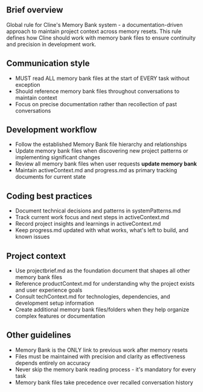 ## Brief overview

Global rule for Cline's Memory Bank system - a documentation-driven approach to maintain project context across memory resets. This rule defines how Cline should work with memory bank files to ensure continuity and precision in development work.

## Communication style

- MUST read ALL memory bank files at the start of EVERY task without exception
- Should reference memory bank files throughout conversations to maintain context
- Focus on precise documentation rather than recollection of past conversations

## Development workflow

- Follow the established Memory Bank file hierarchy and relationships
- Update memory bank files when discovering new project patterns or implementing significant changes
- Review all memory bank files when user requests **update memory bank**
- Maintain activeContext.md and progress.md as primary tracking documents for current state

## Coding best practices

- Document technical decisions and patterns in systemPatterns.md
- Track current work focus and next steps in activeContext.md
- Record project insights and learnings in activeContext.md
- Keep progress.md updated with what works, what's left to build, and known issues

## Project context

- Use projectbrief.md as the foundation document that shapes all other memory bank files
- Reference productContext.md for understanding why the project exists and user experience goals
- Consult techContext.md for technologies, dependencies, and development setup information
- Create additional memory bank files/folders when they help organize complex features or documentation

## Other guidelines

- Memory Bank is the ONLY link to previous work after memory resets
- Files must be maintained with precision and clarity as effectiveness depends entirely on accuracy
- Never skip the memory bank reading process - it's mandatory for every task
- Memory bank files take precedence over recalled conversation history
